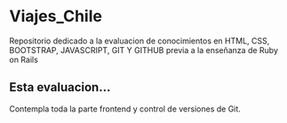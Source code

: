 # Viajes_Chile
Repositorio dedicado a la evaluacion de conocimientos en HTML, CSS, BOOTSTRAP, JAVASCRIPT, GIT Y GITHUB previa a la enseñanza de Ruby on Rails
## Esta evaluacion... 
Contempla toda la parte frontend y control de versiones de Git.